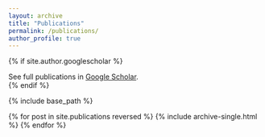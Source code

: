```yaml
---
layout: archive
title: "Publications"
permalink: /publications/
author_profile: true
---
```


{% if site.author.googlescholar %}
  <div class="wordwrap">See full publications in <a href="{{site.author.googlescholar}}">Google Scholar</a>.</div>
{% endif %}

{% include base_path %}

{% for post in site.publications reversed %}
  {% include archive-single.html %}
{% endfor %}
